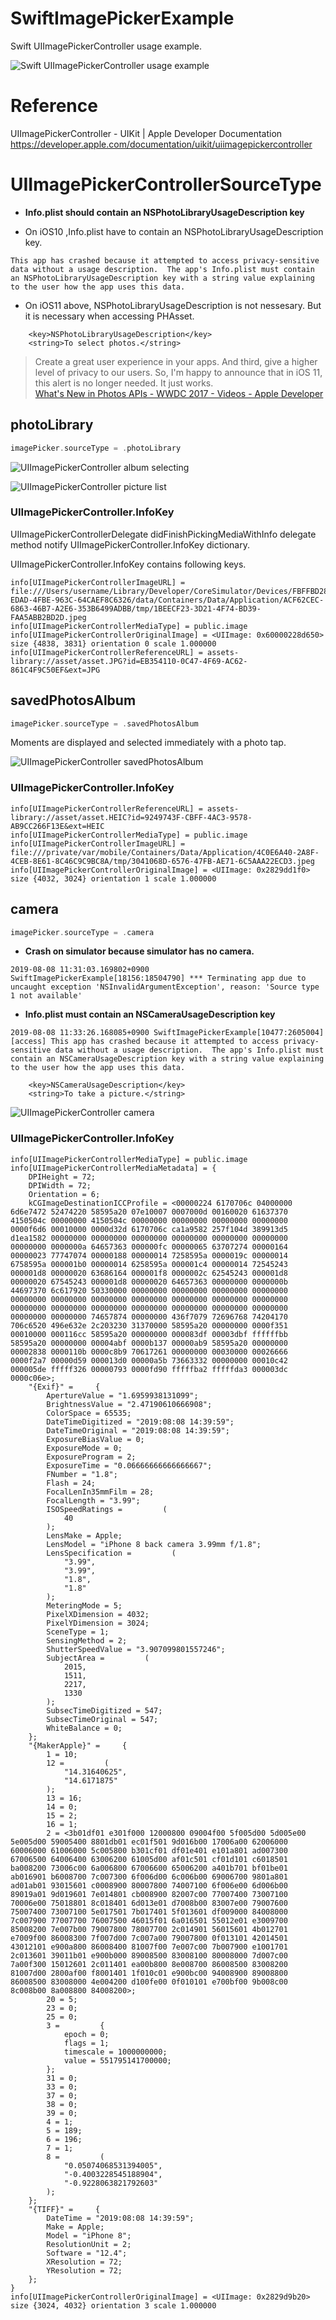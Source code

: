 # SwiftImagePickerExample
Swift UIImagePickerController usage example.

![Swift UIImagePickerController usage example](assets/app.jpg "Swift UIImagePickerController usage example")


# Reference

UIImagePickerController - UIKit | Apple Developer Documentation
https://developer.apple.com/documentation/uikit/uiimagepickercontroller

# UIImagePickerControllerSourceType

- **Info.plist should contain an NSPhotoLibraryUsageDescription key** 

- On iOS10 ,Info.plist have to contain an NSPhotoLibraryUsageDescription key.

```debug console
This app has crashed because it attempted to access privacy-sensitive data without a usage description.  The app's Info.plist must contain an NSPhotoLibraryUsageDescription key with a string value explaining to the user how the app uses this data.
```

- On iOS11 above, NSPhotoLibraryUsageDescription is not nessesary. But it is necessary when accessing PHAsset.

```Info.plist
    <key>NSPhotoLibraryUsageDescription</key>
    <string>To select photos.</string>
```

> Create a great user experience in your apps. And third, give a higher level of privacy to our users. So, I&apos;m happy to announce that in iOS 11, this alert is no longer needed. It just works.  
>[What's New in Photos APIs - WWDC 2017 - Videos - Apple Developer](https://developer.apple.com/videos/play/wwdc2017-505/?time=232)

## photoLibrary

```Swift
imagePicker.sourceType = .photoLibrary
```

![UIImagePickerController album selecting](assets/selectalbum.jpg "UIImagePickerController album selecting")

![UIImagePickerController picture list](assets/picturelist.jpg "UIImagePickerController  picture list")

### UIImagePickerController.InfoKey

UIImagePickerControllerDelegate didFinishPickingMediaWithInfo delegate method notify  UIImagePickerController.InfoKey dictionary.

UIImagePickerController.InfoKey contains following keys.

``` UIImagePickerControllerDelegate didFinishPickingMediaWithInfo info
info[UIImagePickerControllerImageURL] = file:///Users/username/Library/Developer/CoreSimulator/Devices/FBFFBD28-EDAD-4FBE-963C-64CAEF8C6326/data/Containers/Data/Application/ACF62CEC-6863-46B7-A2E6-353B6499ADBB/tmp/1BEECF23-3D21-4F74-BD39-FAA5ABB2BD2D.jpeg
info[UIImagePickerControllerMediaType] = public.image
info[UIImagePickerControllerOriginalImage] = <UIImage: 0x60000228d650> size {4838, 3831} orientation 0 scale 1.000000
info[UIImagePickerControllerReferenceURL] = assets-library://asset/asset.JPG?id=EB354110-0C47-4F69-AC62-861C4F9C50EF&ext=JPG
```

## savedPhotosAlbum

```Swift
imagePicker.sourceType = .savedPhotosAlbum
```

Moments are displayed and selected immediately with a photo tap.

![UIImagePickerController savedPhotosAlbum](assets/savedPhotosAlbum.jpg "UIImagePickerController  savedPhotosAlbum")


### UIImagePickerController.InfoKey

```
info[UIImagePickerControllerReferenceURL] = assets-library://asset/asset.HEIC?id=9249743F-CBFF-4AC3-9578-AB9CC266F13E&ext=HEIC
info[UIImagePickerControllerMediaType] = public.image
info[UIImagePickerControllerImageURL] = file:///private/var/mobile/Containers/Data/Application/4C0E6A40-2A8F-4CEB-8E61-8C46C9C9BC8A/tmp/3041068D-6576-47FB-AE71-6C5AAA22ECD3.jpeg
info[UIImagePickerControllerOriginalImage] = <UIImage: 0x2829dd1f0> size {4032, 3024} orientation 1 scale 1.000000
```

## camera

```Swift
imagePicker.sourceType = .camera
```

- **Crash on simulator because simulator has no camera.**

```debug console
2019-08-08 11:31:03.169802+0900 SwiftImagePickerExample[18156:18504790] *** Terminating app due to uncaught exception 'NSInvalidArgumentException', reason: 'Source type 1 not available'
```

- **Info.plist must contain an NSCameraUsageDescription key** 

```debug console
2019-08-08 11:33:26.168085+0900 SwiftImagePickerExample[10477:2605004] [access] This app has crashed because it attempted to access privacy-sensitive data without a usage description.  The app's Info.plist must contain an NSCameraUsageDescription key with a string value explaining to the user how the app uses this data.
```

```Info.plist
    <key>NSCameraUsageDescription</key>
    <string>To take a picture.</string>
```

![UIImagePickerController camera](assets/camera.jpg "UIImagePickerController  camera")

### UIImagePickerController.InfoKey

```
info[UIImagePickerControllerMediaType] = public.image
info[UIImagePickerControllerMediaMetadata] = {
    DPIHeight = 72;
    DPIWidth = 72;
    Orientation = 6;
    kCGImageDestinationICCProfile = <00000224 6170706c 04000000 6d6e7472 52474220 58595a20 07e10007 0007000d 00160020 61637370 4150504c 00000000 4150504c 00000000 00000000 00000000 00000000 0000f6d6 00010000 0000d32d 6170706c ca1a9582 257f104d 389913d5 d1ea1582 00000000 00000000 00000000 00000000 00000000 00000000 00000000 0000000a 64657363 000000fc 00000065 63707274 00000164 00000023 77747074 00000188 00000014 7258595a 0000019c 00000014 6758595a 000001b0 00000014 6258595a 000001c4 00000014 72545243 000001d8 00000020 63686164 000001f8 0000002c 62545243 000001d8 00000020 67545243 000001d8 00000020 64657363 00000000 0000000b 44697370 6c617920 50330000 00000000 00000000 00000000 00000000 00000000 00000000 00000000 00000000 00000000 00000000 00000000 00000000 00000000 00000000 00000000 00000000 00000000 00000000 00000000 00000000 74657874 00000000 436f7079 72696768 74204170 706c6520 496e632e 2c203230 31370000 58595a20 00000000 0000f351 00010000 000116cc 58595a20 00000000 000083df 00003dbf ffffffbb 58595a20 00000000 00004abf 0000b137 00000ab9 58595a20 00000000 00002838 0000110b 0000c8b9 70617261 00000000 00030000 00026666 0000f2a7 00000d59 000013d0 00000a5b 73663332 00000000 00010c42 000005de fffff326 00000793 0000fd90 fffffba2 fffffda3 000003dc 0000c06e>;
    "{Exif}" =     {
        ApertureValue = "1.6959938131099";
        BrightnessValue = "2.47190610666908";
        ColorSpace = 65535;
        DateTimeDigitized = "2019:08:08 14:39:59";
        DateTimeOriginal = "2019:08:08 14:39:59";
        ExposureBiasValue = 0;
        ExposureMode = 0;
        ExposureProgram = 2;
        ExposureTime = "0.06666666666666667";
        FNumber = "1.8";
        Flash = 24;
        FocalLenIn35mmFilm = 28;
        FocalLength = "3.99";
        ISOSpeedRatings =         (
            40
        );
        LensMake = Apple;
        LensModel = "iPhone 8 back camera 3.99mm f/1.8";
        LensSpecification =         (
            "3.99",
            "3.99",
            "1.8",
            "1.8"
        );
        MeteringMode = 5;
        PixelXDimension = 4032;
        PixelYDimension = 3024;
        SceneType = 1;
        SensingMethod = 2;
        ShutterSpeedValue = "3.907099801557246";
        SubjectArea =         (
            2015,
            1511,
            2217,
            1330
        );
        SubsecTimeDigitized = 547;
        SubsecTimeOriginal = 547;
        WhiteBalance = 0;
    };
    "{MakerApple}" =     {
        1 = 10;
        12 =         (
            "14.31640625",
            "14.6171875"
        );
        13 = 16;
        14 = 0;
        15 = 2;
        16 = 1;
        2 = <3b01df01 e301f000 12000800 09004f00 5f005d00 5d005e00 5e005d00 59005400 8801db01 ec01f501 9d016b00 17006a00 62006000 60006000 61006000 5c005800 b301cf01 df01e401 e101a801 ad007300 67006500 64006400 63006200 61005d00 af01c501 cf01d101 c6018501 ba008200 73006c00 6a006800 67006600 65006200 a401b701 bf01be01 ab016901 b6008700 7c007300 6f006d00 6c006b00 69006700 9801a801 ad01ab01 93015601 c0008900 80007800 74007100 6f006e00 6d006b00 89019a01 9d019601 7e014801 cb008900 82007c00 77007400 73007100 70006e00 75018801 8c018401 6d013e01 d7008b00 83007e00 79007600 75007400 73007100 5e017501 7b017401 5f013601 df009000 84008000 7c007900 77007700 76007500 46015f01 6a016501 55012e01 e3009700 85008200 7e007b00 79007800 78007700 2c014901 56015601 4b012701 e7009f00 86008300 7f007d00 7c007a00 79007800 0f013101 42014501 43012101 e900a800 86008400 81007f00 7e007c00 7b007900 e1001701 2c013601 39011b01 e900b000 89008500 83008100 80008000 7d007c00 7a00f300 15012601 2c011401 ea00b800 8e008700 86008500 83008200 81007d00 2800af00 f8001401 1f010c01 e900bc00 94008900 89008800 86008500 83008000 4e004200 d100fe00 0f010101 e700bf00 9b008c00 8c008b00 8a008800 84008200>;
        20 = 5;
        23 = 0;
        25 = 0;
        3 =         {
            epoch = 0;
            flags = 1;
            timescale = 1000000000;
            value = 551795141700000;
        };
        31 = 0;
        33 = 0;
        37 = 0;
        38 = 0;
        39 = 0;
        4 = 1;
        5 = 189;
        6 = 196;
        7 = 1;
        8 =         (
            "0.05074068531394005",
            "-0.4003228545188904",
            "-0.9228063821792603"
        );
    };
    "{TIFF}" =     {
        DateTime = "2019:08:08 14:39:59";
        Make = Apple;
        Model = "iPhone 8";
        ResolutionUnit = 2;
        Software = "12.4";
        XResolution = 72;
        YResolution = 72;
    };
}
info[UIImagePickerControllerOriginalImage] = <UIImage: 0x2829d9b20> size {3024, 4032} orientation 3 scale 1.000000
```
